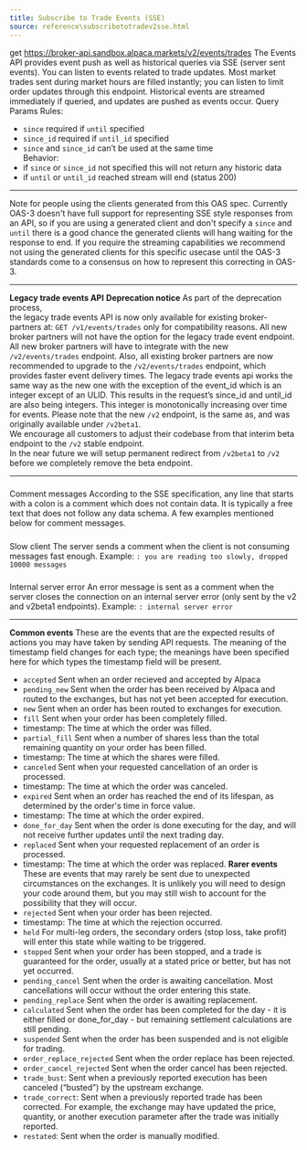 ```yaml
---
title: Subscribe to Trade Events (SSE)
source: reference\subscribetotradev2sse.html
---
```


get https://broker-api.sandbox.alpaca.markets/v2/events/trades
The Events API provides event push as well as historical queries via SSE (server sent events).
You can listen to events related to trade updates. Most market trades sent during market hours are filled instantly; you can listen to limit order updates through this endpoint.
Historical events are streamed immediately if queried, and updates are pushed as events occur.
Query Params Rules:
* `since` required if `until` specified
* `since_id` required if `until_id` specified
* `since` and `since_id` can’t be used at the same time  
Behavior:
* if `since` or `since_id` not specified this will not return any historic data
* if `until` or `until_id` reached stream will end (status 200)
* * *
Note for people using the clients generated from this OAS spec. Currently OAS-3 doesn't have full support for representing SSE style responses from an API, so if you are using a generated client and don't specify a `since` and `until` there is a good chance the generated clients will hang waiting for the response to end.
If you require the streaming capabilities we recommend not using the generated clients for this specific usecase until the OAS-3 standards come to a consensus on how to represent this correcting in OAS-3.
* * *
**Legacy trade events API**
**Deprecation notice**
As part of the deprecation process,  
the legacy trade events API is now only available for existing broker-partners at: `GET /v1/events/trades` only for compatibility reasons.
All new broker partners will not have the option for the legacy trade event endpoint.
All new broker partners will have to integrate with the new `/v2/events/trades` endpoint.
Also, all existing broker partners are now recommended to upgrade to the `/v2/events/trades` endpoint, which provides faster event delivery times.
The legacy trade events api works the same way as the new one with the exception of the event_id which is an integer except of an ULID. This results in the request’s since_id and until_id are also being integers. This integer is monotonically increasing over time for events.
Please note that the new `/v2` endpoint, is the same as, and was originally available under `/v2beta1`.  
We encourage all customers to adjust their codebase from that interim beta endpoint to the `/v2` stable endpoint.  
In the near future we will setup permanent redirect from `/v2beta1` to `/v2` before we completely remove the beta endpoint.
* * *
### 
Comment messages
[](subscribetotradev2sse.html#comment-messages)
According to the SSE specification, any line that starts with a colon is a comment which does not contain data. It is typically a free text that does not follow any data schema. A few examples mentioned below for comment messages.
##### 
Slow client
[](subscribetotradev2sse.html#slow-client)
The server sends a comment when the client is not consuming messages fast enough. Example: `: you are reading too slowly, dropped 10000 messages`
##### 
Internal server error
[](subscribetotradev2sse.html#internal-server-error)
An error message is sent as a comment when the server closes the connection on an internal server error (only sent by the v2 and v2beta1 endpoints). Example: `: internal server error`
* * *
**Common events**
These are the events that are the expected results of actions you may have taken by sending API requests.
The meaning of the timestamp field changes for each type; the meanings have been specified here for which types the timestamp field will be present.
* `accepted` Sent when an order recieved and accepted by Alpaca
* `pending_new` Sent when the order has been received by Alpaca and routed to the exchanges, but has not yet been accepted for execution.
* `new` Sent when an order has been routed to exchanges for execution.
* `fill` Sent when your order has been completely filled. 
* timestamp: The time at which the order was filled.
* `partial_fill` Sent when a number of shares less than the total remaining quantity on your order has been filled. 
* timestamp: The time at which the shares were filled.
* `canceled` Sent when your requested cancellation of an order is processed. 
* timestamp: The time at which the order was canceled.
* `expired` Sent when an order has reached the end of its lifespan, as determined by the order's time in force value. 
* timestamp: The time at which the order expired.
* `done_for_day` Sent when the order is done executing for the day, and will not receive further updates until the next trading day.
* `replaced` Sent when your requested replacement of an order is processed. 
* timestamp: The time at which the order was replaced.
**Rarer events**
These are events that may rarely be sent due to unexpected circumstances on the exchanges. It is unlikely you will need to design your code around them, but you may still wish to account for the possibility that they will occur.
* `rejected` Sent when your order has been rejected. 
* timestamp: The time at which the rejection occurred.
* `held` For multi-leg orders, the secondary orders (stop loss, take profit) will enter this state while waiting to be triggered.
* `stopped` Sent when your order has been stopped, and a trade is guaranteed for the order, usually at a stated price or better, but has not yet occurred.
* `pending_cancel` Sent when the order is awaiting cancellation. Most cancellations will occur without the order entering this state.
* `pending_replace` Sent when the order is awaiting replacement.
* `calculated` Sent when the order has been completed for the day - it is either filled or done_for_day - but remaining settlement calculations are still pending.
* `suspended` Sent when the order has been suspended and is not eligible for trading.
* `order_replace_rejected` Sent when the order replace has been rejected.
* `order_cancel_rejected` Sent when the order cancel has been rejected.
* `trade_bust`: Sent when a previously reported execution has been canceled (“busted”) by the upstream exchange.
* `trade_correct`: Sent when a previously reported trade has been corrected. For example, the exchange may have updated the price, quantity, or another execution parameter after the trade was initially reported.
* `restated`: Sent when the order is manually modified.
